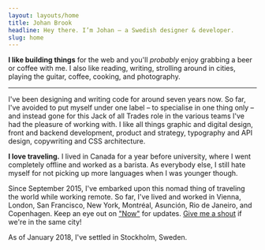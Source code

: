 ```yaml
---
layout: layouts/home
title: Johan Brook
headline: Hey there. I’m Johan – a Swedish designer & developer.
slug: home
---
```


**I like building things** for the web and you'll _probably_ enjoy grabbing a beer or coffee with me. I also like reading, writing, strolling around in cities, playing the guitar, coffee, cooking, and photography.

---

I've been designing and writing code for around seven years now. So far, I've avoided to put myself under one label – to specialise in one thing only – and instead gone for this Jack of all Trades role in the various teams I've had the pleasure of working with. I like all things graphic and digital design, front and backend development, product and strategy, typography and API design, copywriting and CSS architecture.

**I love traveling.** I lived in Canada for a year before university, where I went completely offline and worked as a barista. As everybody else, I still hate myself for not picking up more languages when I was younger though.

Since September 2015, I've embarked upon this nomad thing of traveling the world while working remote. So far, I've lived and worked in Vienna, London, San Francisco, New York, Montréal, Asunción, Rio de Janeiro, and Copenhagen. Keep an eye out on ["Now"](/now) for updates. [Give me a shout](http://twitter.com/johanbrook) if we're in the same city!

As of January 2018, I've settled in Stockholm, Sweden.

